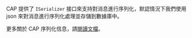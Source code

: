 CAP 提供了 `ISerializer` 接口來支持對消息進行序列化，默認情況下我們使用 json 來對消息進行序列化處理並存儲到數據庫中。


更多關於 CAP 序列化信息，請[閱讀文檔](https://cap.dotnetcore.xyz/user-guide/zh/cap/serialization/)。